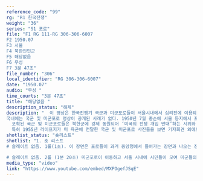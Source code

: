 ```yaml
---
reference_code: "99"
rg: "R1 한국전쟁"
weight: "36"
series: "S1 포로"
file: "F1 RG 111-RG 306-306-6007
F2 1950.07
F3 서울
F4 북한인민군
F5 해당없음 
F6 무성 
F7 3분 47초"
file_number: "306"
local_identifier: "RG 306-306-6007"
date: "1950.07"
audio: "무성 "
time_courts: "3분 47초"
title: "해당없음 "
description_status: "해제"
description: "  이 영상은 한국전쟁기 국군과 미군포로들이 서울시내에서 심리전에 이용되는 장면으로 구성되어 있다. 북한인민군 통신대 병사가 직접 촬영한 것이며 1950년 9월 서울 수복 이후 미군이 노획한 것이다. 특히 영상에 나오는 장면이 실제 스틸 사진이 100여 장 존재하며 연구팀에서 발굴 및 수집했다.
국내에는 국군 및 미군포로 영상이 공개된 사례가 없다. 1950년 7월 중순에 서울 등지에서 포획된 국군 및 미군포로들이 중앙청과 시내 곳곳에 임시수용되었다가 심리전에 이용되었다. 
  포획된 국군 및 미군포로들은 북한군에 강제 동원되어 ‘미국의 전쟁 개입 반대’하는 시위와 행진 그리고 기자회견 등을 강요받아야 했다. 영상에서 북한군 점령 아래서 서울 시내 모습과 시민들 모습이 담겨 있다.
  특히 1955년 라이프지가 미 육군에 전달한 국군 및 미군포로 사진들을 보면 기자회견 외에도 행진과 국군포로 처리 모습, 포획된 포로들이 한강 철교 아래에서 이동하는 장면 등이 나온다."
shotlist_status: "숏리스트"
shotlist: "1. 숏 리스트 
# 슬레이트 없음. 1롤(1초). 이 장면은 포로들이 과거 중앙청에서 들어가는 장면과 나오는 장문을 교차해서 보여주고 있다. (18초) 국군 포로들이 미군포로와 함께 섞여 이동하는 장면이 이어지고 (48초) 중앙청 인근에 모여 있는 국군포로와 경계근무하는 북한인민군 모습이다.

# 슬레이트 없음. 2롤 (1분 20초) 미군포로이 이동하고 서울 시내에 시민들이 모여 미군들의 행진하는 모습을 지켜보고 있다.  (2분 15초) 지금의 서울시의회 앞으로 행진하는 미군과 국군 포로들을 지켜보고 있는 서울 시민들이 이어진다."
media_type: "video"
link: "https://www.youtube.com/embed/MXPOgefJSqE"
---
```


